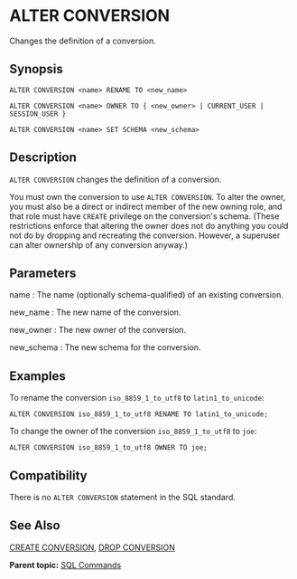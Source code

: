 # ALTER CONVERSION

Changes the definition of a conversion.

## Synopsis

``` {#sql_command_synopsis}
ALTER CONVERSION <name> RENAME TO <new_name>

ALTER CONVERSION <name> OWNER TO { <new_owner> | CURRENT_USER | SESSION_USER }

ALTER CONVERSION <name> SET SCHEMA <new_schema>

```

## Description

`ALTER CONVERSION` changes the definition of a conversion.

You must own the conversion to use `ALTER CONVERSION`. To alter the owner, you must also be a direct or indirect member of the new owning role, and that role must have `CREATE` privilege on the conversion's schema. (These restrictions enforce that altering the owner does not do anything you could not do by dropping and recreating the conversion. However, a superuser can alter ownership of any conversion anyway.)

## Parameters

name
:   The name (optionally schema-qualified) of an existing conversion.

new_name
:   The new name of the conversion.

new_owner
:   The new owner of the conversion.

new_schema
:   The new schema for the conversion.

## Examples

To rename the conversion `iso_8859_1_to_utf8` to `latin1_to_unicode`:

```
ALTER CONVERSION iso_8859_1_to_utf8 RENAME TO latin1_to_unicode;
```

To change the owner of the conversion `iso_8859_1_to_utf8` to `joe`:

```
ALTER CONVERSION iso_8859_1_to_utf8 OWNER TO joe;
```

## Compatibility

There is no `ALTER CONVERSION` statement in the SQL standard.

## See Also

[CREATE CONVERSION](CREATE_CONVERSION.html), [DROP CONVERSION](DROP_CONVERSION.html)

**Parent topic:** [SQL Commands](../sql_commands/sql_ref.html)

